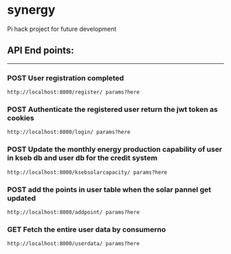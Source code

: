 # synergy
Pi hack project for future development



## API End points:
_____

### POST User registration completed
```
http://localhost:8000/register/ params?here
```
### POST Authenticate the registered user return the jwt token as cookies
```
http://localhost:8000/login/ params?here
```
### POST Update the monthly energy production capability of user in kseb db and user db for the credit system
```
http://localhost:8000/ksebsolarcapacity/ params?here
```
### POST add the points in user table when the solar pannel get updated
```
http://localhost:8000/addpoint/ params?here
```
### GET Fetch the entire user data by consumerno
```
http://localhost:8000/userdata/ params?here
```
